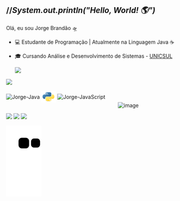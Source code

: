 ## //*System.out.println("Hello, World! 🌎")*

Olá, eu sou Jorge Brandão 🛸
- 💻 Estudante de Programação | Atualmente na Linguagem Java ☕
- 🎓 Cursando Análise e Desenvolvimento de Sistemas - [UNICSUL](https://www.cruzeirodosulvirtual.com.br)

  <div>

  <img height="200em"   align="center" src="https://github-readme-stats.vercel.app/api?username=JorgeBranda0&show_icons=true&theme=tokyonight&include_all_commits=true&count_private=true">
 <img height="200em" align="center" src="https://github-readme-stats.vercel.app/api/top-langs/?username=JorgeBranda0&&layout=compact&hide=shell&theme=tokyonight">
  
      

  </div>
  
<div style="display: inline_block"><br>
  <i class="devicon-java-plain-wordmark colored"></i>
  <img align="center" alt="Jorge-Java" height="30" width="40" src="https://cdn.jsdelivr.net/gh/devicons/devicon/icons/java/java-original.svg">
  <img align="center" alt="Jorge-Python" height="30" width="40" src="https://raw.githubusercontent.com/devicons/devicon/master/icons/python/python-original.svg">
  <img align="center" alt="Jorge-JavaScript" height="30" width="40" src="https://cdn.jsdelivr.net/gh/devicons/devicon/icons/javascript/javascript-original.svg" />
</div>

<div>
  <img align="right" alt="image" width="200" height="200" src="https://64.media.tumblr.com/fbecf0d1d807571159b5294edf27f9b7/f51c7565d5675ffb-8e/s250x250_c1/38b428e7c9479553d955c2ff7e21da6c945299de.gifv">
    
  </div>
  
  ##
  
  <a href = "mailto:brandaoneto01@gmail.com"><img src="https://img.shields.io/badge/-Gmail-%23333?style=for-the-badge&logo=gmail&logoColor=white" target="_blank"></a>
  <a href="https://www.linkedin.com/in/jorgebrandaon/" target="_blank"><img src="https://img.shields.io/badge/-LinkedIn-%230077B5?style=for-the-badge&logo=linkedin&logoColor=white" target="_blank"></a> 
  <a href="https://www.instagram.com/jorgebrandaojj/" target="_blank"><img src="https://img.shields.io/badge/-Instagram-%23E4405F?style=for-the-badge&logo=instagram&logoColor=white" target="_blank"></a>
  
  ![Snake animation](https://github.com/JorgeBranda0/JorgeBranda0/blob/output/github-contribution-grid-snake.svg)

</div>

